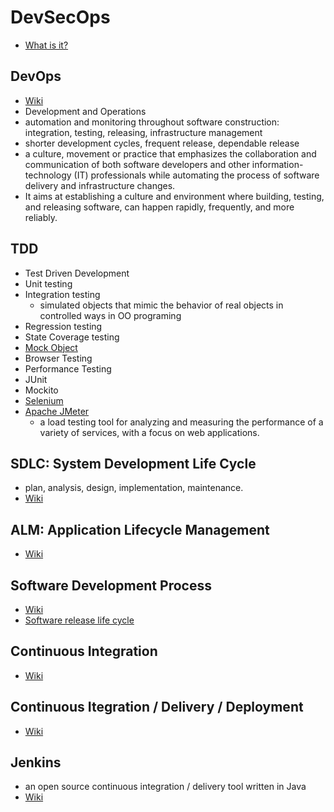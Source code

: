 # DevSecOps

- [What is it?](https://t.ly/NzB58)

## DevOps

- [Wiki](https://to.ly/1ziYX)
- Development and Operations
- automation and monitoring throughout software construction: integration, testing, releasing, infrastructure management
- shorter development cycles, frequent release, dependable release
- a culture, movement or practice that emphasizes the collaboration and communication of both software developers and other information-technology (IT) professionals while automating the process of software delivery and infrastructure changes.
- It aims at establishing a culture and environment where building, testing, and releasing software, can happen rapidly, frequently, and more reliably.

## TDD

- Test Driven Development
- Unit testing
- Integration testing
  - simulated objects that mimic the behavior of real objects in controlled ways in OO programing
- Regression testing
- State Coverage testing
- [Mock Object](http://goo.gl/XWpfm)
- Browser Testing
- Performance Testing
- JUnit
- Mockito
- [Selenium](http://goo.gl/jp5v)
- [Apache JMeter](http://goo.gl/AfXI6F)
  - a load testing tool for analyzing and measuring the performance of a variety of services, with a focus on web applications.

## SDLC: System Development Life Cycle

- plan, analysis, design, implementation, maintenance.
- [Wiki](https://t.ly/JZ8bv)

## ALM: Application Lifecycle Management

- [Wiki](https://goo.gl/biPPF)

## Software Development Process

- [Wiki](https://t.ly/GkE69)
- [Software release life cycle](http://goo.gl/YsHW)

## Continuous Integration

- [Wiki](https://t.ly/GkE69)

## Continuous Itegration / Delivery / Deployment

- [Wiki](https://t.ly/p6xWE)

## Jenkins

- an open source continuous integration / delivery tool written in Java
- [Wiki](https://t.ly/RBJlq)
